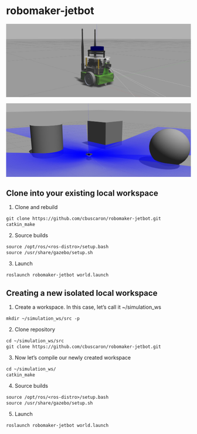 # robomaker-jetbot

![Figure 1](https://github.com/cbuscaron/robomaker-jetbot/blob/main/robomaker-jetbot-robot-model-2.jpg)

![Figure 1](https://github.com/cbuscaron/robomaker-jetbot/blob/main/robomaker-jetbot-lidar-on.jpg)

## Clone into your existing local workspace

1. Clone and rebuild

```shell
git clone https://github.com/cbuscaron/robomaker-jetbot.git
catkin_make
```

2. Source builds

```shell
source /opt/ros/<ros-distro>/setup.bash
source /usr/share/gazebo/setup.sh
```

3. Launch

```shell
roslaunch robomaker-jetbot world.launch
```

## Creating a new isolated local workspace

1. Create a workspace. In this case, let’s call it ~/simulation_ws

```shell
mkdir ~/simulation_ws/src -p
```

2. Clone repository

```shell
cd ~/simulation_ws/src
git clone https://github.com/cbuscaron/robomaker-jetbot.git
```

3.  Now let’s compile our newly created workspace

```shell
cd ~/simulation_ws/
catkin_make
```

4. Source builds

```shell
source /opt/ros/<ros-distro>/setup.bash
source /usr/share/gazebo/setup.sh
```

5. Launch  

```shell
roslaunch robomaker-jetbot world.launch
```
